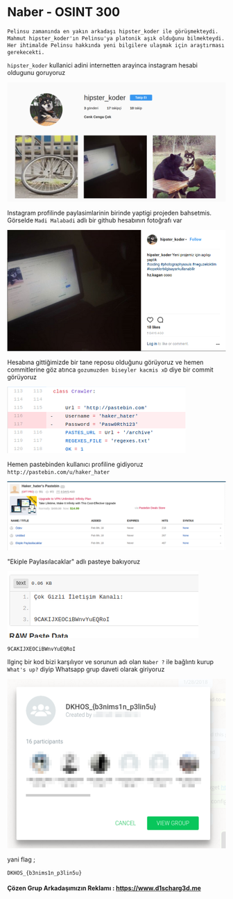 # Naber  - OSINT 300

```
Pelinsu zamanında en yakın arkadaşı hipster_koder ile görüşmekteydi. Mahmut hipster_koder'ın Pelinsu'ya platonik aşık olduğunu bilmekteydi. Her ihtimalde Pelinsu hakkında yeni bilgilere ulaşmak için araştırması gerekecekti.
```

`hipster_koder` kullanici adini internetten arayinca instagram hesabi oldugunu goruyoruz

![](instaProfile.png)

Instagram profilinde paylasimlarinin birinde yaptigi projeden bahsetmis. Görselde `Madi Malabadi` adlı bir github hesabının fotoğrafı var

![](osint3insta.png)

Hesabına gittiğimizde bir tane reposu olduğunu görüyoruz ve hemen commitlerine göz atınca `gozumuzden biseyler kacmis xD` diye bir commit görüyoruz

![](osint3github.png)

Hemen pastebinden kullanıcı profiline gidiyoruz `http://pastebin.com/u/haker_hater`

![](pasteProfile.png)

"Ekiple Paylasılacaklar" adlı pasteye bakıyoruz  

![](paste.png)
```
9CAKIJXEOCiBWnvYuEQRoI
```
Ilginç bir kod bizi karşılıyor ve sorunun adı olan `Naber ?` ile bağlıntı kurup `What's up?` diyip Whatsapp grup daveti olarak giriyoruz  

![](WhatsApp.png)


yani flag ;

```
DKHOS_{b3nims1n_p3lin5u}
```

#### Çözen Grup Arkadaşımızın Reklamı : https://www.d1scharg3d.me
